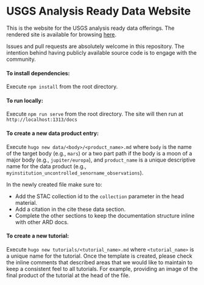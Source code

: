 # USGS Analysis Ready Data Website
This is the website for the USGS analysis ready data offerings. The rendered site is available for browsing [here](https://stac.astrogeology.usgs.gov/docs). 

Issues and pull requests are absolutely welcome in this repository. The intention behind having publicly available source code is to engage with the community.

#### To install dependencies:
Execute `npm install` from the root directory.

#### To run locally:
Execute `npm run serve` from the root directory. The site will then run at `http://localhost:1313/docs`

#### To create a new data product entry:
Execute `hugo new data/<body>/<product_name>.md` where `body` is the name of the target body (e.g., `mars`) or a two part path if the body is a moon of a major body (e.g., `jupiter/europa`), and `product_name` is a unique descriptive name for the data product (e.g., `myinstitution_uncontrolled_senorname_observations`).

In the newly created file make sure to:
- Add the STAC collection id to the `collection` parameter in the head material.
- Add a citation in the cite these data section.
- Complete the other sections to keep the documentation structure inline with other ARD docs.

#### To create a new tutorial:
Execute `hugo new tutorials/<tutorial_name>.md` where `<tutorial_name>` is a unique name for the tutorial. Once the template is created, please check the inline comments that described areas that we would like to maintain to keep a consistent feel to all tutorials. For example, providing an image of the final product of the tutorial at the head of the file.